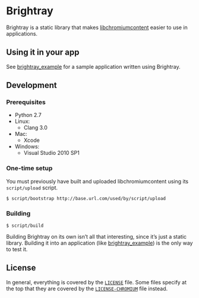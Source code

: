 # Brightray

Brightray is a static library that makes
[libchromiumcontent](https://github.com/electron/libchromiumcontent) easier to
use in applications.

## Using it in your app

See [brightray_example](https://github.com/electron/brightray_example) for a
sample application written using Brightray.

## Development

### Prerequisites

* Python 2.7
* Linux:
    * Clang 3.0
* Mac:
    * Xcode
* Windows:
    * Visual Studio 2010 SP1

### One-time setup

You must previously have built and uploaded libchromiumcontent using its
`script/upload` script.

    $ script/bootstrap http://base.url.com/used/by/script/upload

### Building

    $ script/build

Building Brightray on its own isn’t all that interesting, since it’s just a
static library. Building it into an application (like
[brightray_example](https://github.com/electron/brightray_example)) is the only
way to test it.

## License

In general, everything is covered by the [`LICENSE`](LICENSE) file. Some files
specify at the top that they are covered by the
[`LICENSE-CHROMIUM`](LICENSE-CHROMIUM) file instead.
